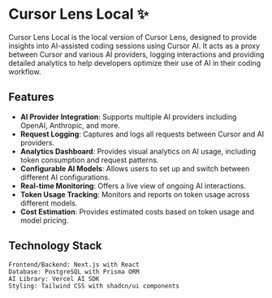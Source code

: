 # Cursor Lens Local ✨

Cursor Lens Local is the local version of Cursor Lens, designed to provide insights into AI-assisted coding sessions using Cursor AI. It acts as a proxy between Cursor and various AI providers, logging interactions and providing detailed analytics to help developers optimize their use of AI in their coding workflow.

## Features

- **AI Provider Integration**: Supports multiple AI providers including OpenAI, Anthropic, and more.
- **Request Logging**: Captures and logs all requests between Cursor and AI providers.
- **Analytics Dashboard**: Provides visual analytics on AI usage, including token consumption and request patterns.
- **Configurable AI Models**: Allows users to set up and switch between different AI configurations.
- **Real-time Monitoring**: Offers a live view of ongoing AI interactions.
- **Token Usage Tracking**: Monitors and reports on token usage across different models.
- **Cost Estimation**: Provides estimated costs based on token usage and model pricing.

## Technology Stack

```text
Frontend/Backend: Next.js with React
Database: PostgreSQL with Prisma ORM
AI Library: Vercel AI SDK
Styling: Tailwind CSS with shadcn/ui components
```
